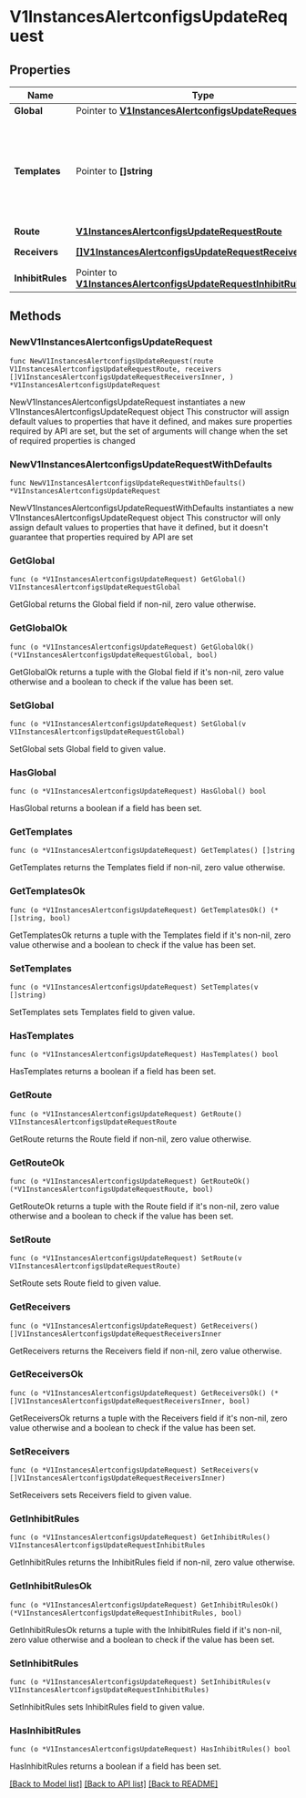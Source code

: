 # V1InstancesAlertconfigsUpdateRequest

## Properties

Name | Type | Description | Notes
------------ | ------------- | ------------- | -------------
**Global** | Pointer to [**V1InstancesAlertconfigsUpdateRequestGlobal**](V1InstancesAlertconfigsUpdateRequestGlobal.md) |  | [optional] 
**Templates** | Pointer to **[]string** | Files from which custom notification template definitions are read. The last component may use a wildcard matcher, e.g. &#39;templates/_*.tmpl&#39;. | [optional] 
**Route** | [**V1InstancesAlertconfigsUpdateRequestRoute**](V1InstancesAlertconfigsUpdateRequestRoute.md) |  | 
**Receivers** | [**[]V1InstancesAlertconfigsUpdateRequestReceiversInner**](V1InstancesAlertconfigsUpdateRequestReceiversInner.md) | A list of notification receivers. | 
**InhibitRules** | Pointer to [**V1InstancesAlertconfigsUpdateRequestInhibitRules**](V1InstancesAlertconfigsUpdateRequestInhibitRules.md) |  | [optional] 

## Methods

### NewV1InstancesAlertconfigsUpdateRequest

`func NewV1InstancesAlertconfigsUpdateRequest(route V1InstancesAlertconfigsUpdateRequestRoute, receivers []V1InstancesAlertconfigsUpdateRequestReceiversInner, ) *V1InstancesAlertconfigsUpdateRequest`

NewV1InstancesAlertconfigsUpdateRequest instantiates a new V1InstancesAlertconfigsUpdateRequest object
This constructor will assign default values to properties that have it defined,
and makes sure properties required by API are set, but the set of arguments
will change when the set of required properties is changed

### NewV1InstancesAlertconfigsUpdateRequestWithDefaults

`func NewV1InstancesAlertconfigsUpdateRequestWithDefaults() *V1InstancesAlertconfigsUpdateRequest`

NewV1InstancesAlertconfigsUpdateRequestWithDefaults instantiates a new V1InstancesAlertconfigsUpdateRequest object
This constructor will only assign default values to properties that have it defined,
but it doesn't guarantee that properties required by API are set

### GetGlobal

`func (o *V1InstancesAlertconfigsUpdateRequest) GetGlobal() V1InstancesAlertconfigsUpdateRequestGlobal`

GetGlobal returns the Global field if non-nil, zero value otherwise.

### GetGlobalOk

`func (o *V1InstancesAlertconfigsUpdateRequest) GetGlobalOk() (*V1InstancesAlertconfigsUpdateRequestGlobal, bool)`

GetGlobalOk returns a tuple with the Global field if it's non-nil, zero value otherwise
and a boolean to check if the value has been set.

### SetGlobal

`func (o *V1InstancesAlertconfigsUpdateRequest) SetGlobal(v V1InstancesAlertconfigsUpdateRequestGlobal)`

SetGlobal sets Global field to given value.

### HasGlobal

`func (o *V1InstancesAlertconfigsUpdateRequest) HasGlobal() bool`

HasGlobal returns a boolean if a field has been set.

### GetTemplates

`func (o *V1InstancesAlertconfigsUpdateRequest) GetTemplates() []string`

GetTemplates returns the Templates field if non-nil, zero value otherwise.

### GetTemplatesOk

`func (o *V1InstancesAlertconfigsUpdateRequest) GetTemplatesOk() (*[]string, bool)`

GetTemplatesOk returns a tuple with the Templates field if it's non-nil, zero value otherwise
and a boolean to check if the value has been set.

### SetTemplates

`func (o *V1InstancesAlertconfigsUpdateRequest) SetTemplates(v []string)`

SetTemplates sets Templates field to given value.

### HasTemplates

`func (o *V1InstancesAlertconfigsUpdateRequest) HasTemplates() bool`

HasTemplates returns a boolean if a field has been set.

### GetRoute

`func (o *V1InstancesAlertconfigsUpdateRequest) GetRoute() V1InstancesAlertconfigsUpdateRequestRoute`

GetRoute returns the Route field if non-nil, zero value otherwise.

### GetRouteOk

`func (o *V1InstancesAlertconfigsUpdateRequest) GetRouteOk() (*V1InstancesAlertconfigsUpdateRequestRoute, bool)`

GetRouteOk returns a tuple with the Route field if it's non-nil, zero value otherwise
and a boolean to check if the value has been set.

### SetRoute

`func (o *V1InstancesAlertconfigsUpdateRequest) SetRoute(v V1InstancesAlertconfigsUpdateRequestRoute)`

SetRoute sets Route field to given value.


### GetReceivers

`func (o *V1InstancesAlertconfigsUpdateRequest) GetReceivers() []V1InstancesAlertconfigsUpdateRequestReceiversInner`

GetReceivers returns the Receivers field if non-nil, zero value otherwise.

### GetReceiversOk

`func (o *V1InstancesAlertconfigsUpdateRequest) GetReceiversOk() (*[]V1InstancesAlertconfigsUpdateRequestReceiversInner, bool)`

GetReceiversOk returns a tuple with the Receivers field if it's non-nil, zero value otherwise
and a boolean to check if the value has been set.

### SetReceivers

`func (o *V1InstancesAlertconfigsUpdateRequest) SetReceivers(v []V1InstancesAlertconfigsUpdateRequestReceiversInner)`

SetReceivers sets Receivers field to given value.


### GetInhibitRules

`func (o *V1InstancesAlertconfigsUpdateRequest) GetInhibitRules() V1InstancesAlertconfigsUpdateRequestInhibitRules`

GetInhibitRules returns the InhibitRules field if non-nil, zero value otherwise.

### GetInhibitRulesOk

`func (o *V1InstancesAlertconfigsUpdateRequest) GetInhibitRulesOk() (*V1InstancesAlertconfigsUpdateRequestInhibitRules, bool)`

GetInhibitRulesOk returns a tuple with the InhibitRules field if it's non-nil, zero value otherwise
and a boolean to check if the value has been set.

### SetInhibitRules

`func (o *V1InstancesAlertconfigsUpdateRequest) SetInhibitRules(v V1InstancesAlertconfigsUpdateRequestInhibitRules)`

SetInhibitRules sets InhibitRules field to given value.

### HasInhibitRules

`func (o *V1InstancesAlertconfigsUpdateRequest) HasInhibitRules() bool`

HasInhibitRules returns a boolean if a field has been set.


[[Back to Model list]](../README.md#documentation-for-models) [[Back to API list]](../README.md#documentation-for-api-endpoints) [[Back to README]](../README.md)


